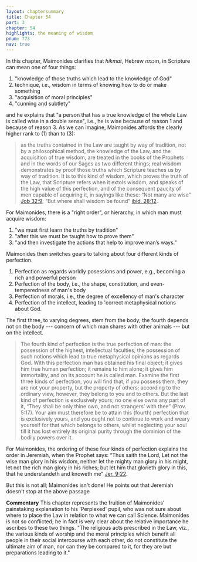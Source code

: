```yaml
---
layout: chaptersummary
title: Chapter 54
part: 3
chapter: 54
highlights: the meaning of wisdom
pnum: 773
nav: true
---
```


In this chapter, Maimonides clarifies that _hikmat_, Hebrew חוכמה, in Scripture can mean one of four things:
1. "knowledge of those truths which lead to the knowledge of God"
2. technique, i.e., wisdom in terms of knowing how to do or make something
3. "acquisition of moral principles"
4. "cunning and subtlety"

and he explains that "a person that has a true knowledge of the whole Law is called wise in a double sense", i.e., he is wise because of reason 1 and because of reason 3. As we can imagine, Maimonides affords the clearly higher rank to (1) than to (3): 
> as the truths contained in the Law are taught by way of tradition, not by a philosophical method, the knowledge of the Law, and the acquisition of true wisdom, are treated in the books of the Prophets and in the words of our Sages as two different things; real wisdom demonstrates by proof those truths which Scripture teaches us by way of tradition. It is to this kind of wisdom, which proves the truth of the Law, that Scripture refers when it extols wisdom, and speaks of the high value of this perfection, and of the consequent paucity of men capable of acquiring it, in sayings like these: “Not many are wise” [Job 32:9](https://sefaria.org/Job.32.9); “But where shall wisdom be found” [ibid. 28:12](https://sefaria.org/Job.28.12).

For Maimonides, there is a "right order", or hierarchy, in which man must acquire wisdom:
1. "we must first learn the truths by tradition"
2. "after this we must be taught how to prove them"
3. "and then investigate the actions that help to improve man’s ways."

Maimonides then switches gears to talking about four different kinds of perfection.
1. Perfection as regards worldly posessions and power, e.g., becoming a rich and powerful person
2. Perfection of the body, i.e., the shape, constitution, and even-temperedness of man's body
3. Perfection of morals, i.e., the degree of excellency of man's character
4. Perfection of the intellect, leading to 'correct metaphysical notions about God.

The first three, to varying degrees, stem from the body; the fourth depends not on the body --- concern of which man shares with other animals --- but on the intellect.

> The fourth kind of perfection is the true perfection of man: the possession of the highest, intellectual faculties; the possession of such notions which lead to true metaphysical opinions as regards God. With this perfection man has obtained his final object; it gives him true human perfection; it remains to him alone; it gives him immortality, and on its account he is called man. Examine the first three kinds of perfection, you will find that, if you possess them, they are not your property, but the property of others; according to the ordinary view, however, they belong to you and to others. But the last kind of perfection is exclusively yours; no one else owns any part of it, “They shall be only thine own, and not strangers’ with thee” (Prov. 5:17). Your aim must therefore be to attain this (fourth) perfection that is exclusively yours, and you ought not to continue to work and weary yourself for that which belongs to others, whilst neglecting your soul till it has lost entirely its original purity through the dominion of the bodily powers over it.

For Maimonides, the ordering of these four kinds of perfection explains the order in Jeremiah, when the Prophet says: “Thus saith the Lord, Let not the wise man glory in his wisdom, neither let the mighty man glory in his might, let not the rich man glory in his riches; but let him that glorieth glory in this, that he understandeth and knoweth me” [Jer. 9:22](https://sefaria.org/Jeremiah.9.22).

But this is not all; Maimonides isn't done! He points out that Jeremiah doesn't stop at the above passage

**Commentary**
This chapter represents the fruition of Maimonides' painstaking explanation to his 'Perplexed' pupil, who was not sure about where to place the Law in relation to what we can call Science. Maimonides is not so conflicted; he in fact is very clear about the relative importance he ascribes to these two things. "The religious acts prescribed in the Law, viz., the various kinds of worship and the moral principles which benefit all people in their social intercourse with each other, do not constitute the ultimate aim of man, nor can they be compared to it, for they are but preparations leading to it."
